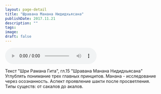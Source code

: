 ```yaml
---
layout: page-detail
title: "Шравана Манана Нидидхьясана"
publishDate: 2017.11.21
description: ""
tags:
image:
draft: false
---
```


<audio title="2017.11.21 - Шравана Манана Нидидхьясана.mp3" src="https://filer-api.advayta.org/v1.0/public/files/75200" controls=""></audio>

 Текст "Шри Рамана Гита", гл.15 "Шравана Манана Нидидхьясана" Углублять понимание трех главных принципов. Манана - исследование через осознанность. Аспект проявление шакти после просветления. Типы существ: от сакалов до акалов. 

  
